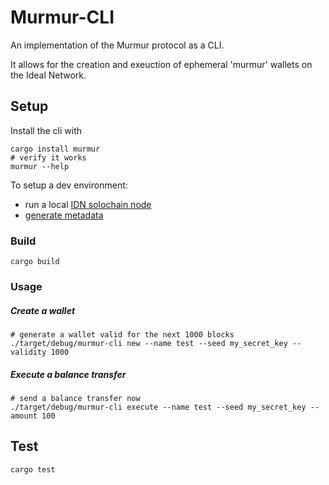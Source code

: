 # Murmur-CLI

An implementation of the Murmur protocol as a CLI.

It allows for the creation and exeuction of ephemeral 'murmur' wallets on the Ideal Network.

## Setup

Install the cli with

``` shell
cargo install murmur
# verify it works
murmur --help
```

To setup a dev environment:
- run a local [IDN solochain node](https://github.com/ideal-lab5/etf)
- [generate metadata](#generating-metadata-for-the-chain)

### Build

`cargo build`

### Usage

##### Create a wallet

``` shell
# generate a wallet valid for the next 1000 blocks
./target/debug/murmur-cli new --name test --seed my_secret_key --validity 1000
```

##### Execute a balance transfer

``` shell
# send a balance transfer now
./target/debug/murmur-cli execute --name test --seed my_secret_key --amount 100
```

## Test

`cargo test`
